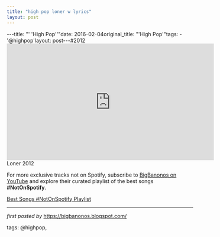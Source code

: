 ```yaml
---
title: "high pop loner w lyrics"
layout: post
---
```

---title: "' 'High Pop''"date: 2016-02-04original_title: "'High Pop'"tags:  - '@highpop'layout: post---#2012 <br /><iframe width="560" height="315" src="https://www.youtube.com/embed/dgum3uqEF9A?list=PLtuNtuTatqI1gaYxU31bKXxtNFi4Cugmy" frameborder="0" allowfullscreen></iframe><br />Loner 2012<!--Subscribe and Playlist Links--><div>    <p>For more exclusive tracks not on Spotify, subscribe to <a href="https://www.youtube.com/@BigBanonos" target="_blank">BigBanonos on YouTube</a> and explore their curated playlist of the best songs <strong>#NotOnSpotify</strong>.</p>    <p><a href="https://www.youtube.com/playlist?list=PLtuNtuTatqI0kFahUCbtbfenC_ET5O_tr" target="_blank">Best Songs #NotOnSpotify Playlist<br /></a></p></div><hr /><p><em>first posted by</em> <a href="https://bigbanonos.blogspot.com/" rel="noopener" target="_new">https://bigbanonos.blogspot.com/</a></p><p>tags: @highpop,</p>